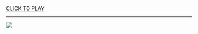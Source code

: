
<a href="https://premium76.site?title=unblocked_games_1_on_1_basketball&ref=13M">CLICK TO PLAY</a></h3>
<hr>

<a href="https://premium76.site?title=unblocked_games_1_on_1_basketball&ref=13M"><img src="https://clearcache.store/games.png"></a>


